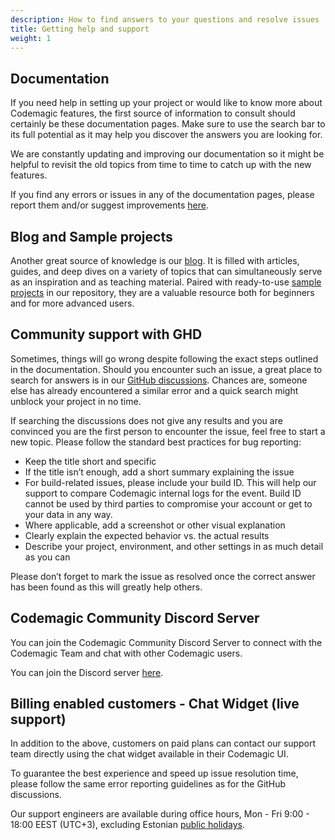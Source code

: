 ```yaml
---
description: How to find answers to your questions and resolve issues
title: Getting help and support
weight: 1
---
```


## Documentation
If you need help in setting up your project or would like to know more about Codemagic features, the first source of information to consult should certainly be these documentation pages. Make sure to use the search bar to its full potential as it may help you discover the answers you are looking for.

We are constantly updating and improving our documentation so it might be helpful to revisit the old topics from time to time to catch up with the new features.

If you find any errors or issues in any of the documentation pages, please report them and/or suggest improvements [here](https://github.com/codemagic-ci-cd/codemagic-docs/issues/new?assignees=&labels=&template=documentation-update-request.md&title=).


## Blog and Sample projects
Another great source of knowledge is our [blog](https://blog.codemagic.io/). It is filled with articles, guides, and deep dives on a variety of topics that can simultaneously serve as an inspiration and as teaching material. Paired with ready-to-use [sample projects](https://docs.codemagic.io/yaml-quick-start/codemagic-sample-projects/) in our repository, they are a valuable resource both for beginners and for more advanced users.


## Community support with GHD
Sometimes, things will go wrong despite following the exact steps outlined in the documentation. Should you encounter such an issue, a great place to search for answers is in our [GitHub discussions](https://github.com/codemagic-ci-cd/codemagic-docs/discussions). Chances are, someone else has already encountered a similar error and a quick search might unblock your project in no time.

If searching the discussions does not give any results and you are convinced you are the first person to encounter the issue, feel free to start a new topic. Please follow the standard best practices for bug reporting:
- Keep the title short and specific
- If the title isn’t enough, add a short summary explaining the issue
- For build-related issues, please include your build ID. This will help our support to compare Codemagic internal logs for the event. Build ID cannot be used by third parties to compromise your account or get to your data in any way.
- Where applicable, add a screenshot or other visual explanation
- Clearly explain the expected behavior vs. the actual results
- Describe your project, environment, and other settings in as much detail as you can

Please don’t forget to mark the issue as resolved once the correct answer has been found as this will greatly help others.

## Codemagic Community Discord Server
You can join the Codemagic Community Discord Server to connect with the Codemagic Team and chat with other Codemagic users. 

You can join the Discord server [here](https://discord.gg/pefznye93R).

## Billing enabled customers - Chat Widget (live support)
In addition to the above, customers on paid plans can contact our support team directly using the chat widget available in their Codemagic UI. 

To guarantee the best experience and speed up issue resolution time, please follow the same error reporting guidelines as for the GitHub discussions.

Our support engineers are available during office hours, Mon - Fri 9:00 - 18:00 EEST (UTC+3), excluding Estonian [public holidays](https://www.eesti.ee/en/republic-of-estonia/republic-of-estonia/national-public-and-school-holidays).

